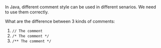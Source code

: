 In Java, different comment style can be used in different senarios. We need to use them correctly.

What are the difference between 3 kinds of comments:

1. `// The comment`
2. `/* The comment */`
3. `/** The comment */`